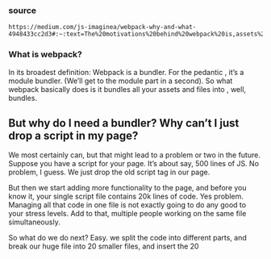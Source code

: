  ### source
    https://medium.com/js-imaginea/webpack-why-and-what-4948433cc2d3#:~:text=The%20motivations%20behind%20webpack%20is,assets%20before%20they%20get%20bundled.
 ### What is webpack?
In its broadest definition: Webpack is a bundler.
For the pedantic , it’s a module bundler. (We’ll get to the module part in a second).
So what webpack basically does is it bundles all your assets and files into , well, bundles.

## But why do I need a bundler? Why can’t I just drop a script in my page?

We most certainly can, but that might lead to a problem or two in the future.
Suppose you have a script for your page. It’s about say, 500 lines of JS. No problem, I guess. We just drop the old script tag in our page.

But then we start adding more functionality to the page, and before you know it, your single script file contains 20k lines of code. Yes problem.
Managing all that code in one file is not exactly going to do any good to your stress levels. Add to that, multiple people working on the same file simultaneously.

So what do we do next? Easy. we split the code into different parts, and break our huge file into 20 smaller files, and insert the 20 <script> tags in our page. 
In a carefully chosen order of course, because you have to make sure that that utility function is available before you try to use it.
So now we have 20 script tags in our page, carefully inserted in a particular order. Not an ideal situation to be in, especially when you need to 
keep making changes in the files, and make sure the changes are made in the correct files to keep the order working.
We can write a script to concatenate all our files in one script tag, and throw that script tag into our file, but we’ll still 
need to ensure the correct order of the files to be concatenated, and will need to monitor the code updates in the existing files, 
or if any additional files need to be added, and then their order….
Long story short, our problems don’t seem to go away with this approach.
  
We see that just concatenating all the files in the correct order is not doing us much good.
A better approach would be if somehow each file could tell us what other files it requires ( it’s dependencies) and then we can include that mapping 
in our earlier concatenation approach.

This is where webpack steps in.

There are mechanisms for specifying dependencies and imports in ES6 and nodeJS.
Webpack uses these mechanisms to build a dependency graph of all the files and their dependencies, and bundle all the files.
The details of how webpack does the bundling requires steps like adding a little boilerplate code before and after each file, and converting it in
a set of functions, and then executing these functions in a controlled mannert.

However, I’ll try to give a fifty thousand feet view of how the webpack bundling works.
You specify an entry file in the webpack configuration , and the process starts from there.
Webpack goes through the dependencies of each file recursively, and resolves every dependency until the traversal has completed.
The resolver first verifies if the respective files for all the dependencies are present. If they are, it transforms every file in a module,
and creates a dependency graph of all the modules.
Then it bundles all of this in one file ( specified as the ‘output’ file in the configuration).
It maintains a registry of all the modules, so they can be correctly called/executed whenever they are required.

## Loaders

The motivations behind webpack is to gather all your dependencies, which includes not just code, but other assets as well, and generate a dependency graph.
Bundlers are only prepared to handle JS files, so webpack needs to preprocess all the other files and assets before they get bundled. 
This is where Loaders come into the picture.
Webpack supports a large variety of formats through loaders.
According to the official documentation, "Loaders are transformations that are applied on the source code of a module."
Basically loaders allow you to do a number of things like transform files from a different language to javascript, or inline images as data URLs.
Loaders even allow you to do things like import CSS files directly from your JavaScript modules.
This is how we use loaders:
```{
test: /\.css$/,
use: [“style-loader”, “css-loader”],
}
```

Here,we are testing if the file is a css file, and if it is, we are using the css-loader and the style-loader to transform the file
before bundling it ( webpack applies the loaders in order from right to left)
The way a loader gets matched against a resolved file can be configured in multiple ways, including by file type and by location within the file system.
Webpack’s flexibility even allows you to apply a specific transformation to a file based on where it was imported into the project.
Apart from creating a dependency graph, and bundling the modules, webpack can perform a number of tasks.
Webpack gives you control over how to treat different assets it encounters. For example, you can decide to inline assets to 
your JavaScript bundles to avoid requests. 

Webpack also allows you to use techniques like CSS Modules to couple styling with components, 
and to avoid issues of standard CSS styling. This flexibility is what makes webpack so valuable.
Apart from all the functionalities provided out of the box by loaders, we can perform a lot of advanced tasks through Plugins.
Plugins can intercept runtime events supplied by webpack. Webpack provides hooks for all the runtime events. And we can tap into these hooks to do a lot of things

A good example would be bundle extraction performed by the ExtractTextPlugin which, when used with a loader, extracts CSS files 
out of the bundle and into a separate file.  Without this step, CSS would be inlined in the resulting JavaScript, as webpack treats all code as JavaScript by default.
At its core, webpack relies on configuration. Here is a sample configuration that covers to main point

```const webpack = require("webpack");
module.exports = {
  // Where to start bundling
  entry: {
    app: "./entry.js",
  },
// Where to output
  output: {
    // Output to the same directory
    path: __dirname,
// Capture name from the entry using a pattern
    filename: "[name].js",
  },
// How to resolve encountered imports
  module: {
    rules: [
      {
        test: /\.css$/,
        use: ["style-loader", "css-loader"],
      },
      {
        test: /\.js$/,
        use: "babel-loader",
        exclude: /node_modules/,
      },
    ],
  },
// What extra processing to perform
  plugins: [
    new webpack.DefinePlugin({ ... }),
  ],
// Adjust module resolution algorithm
  resolve: {
    alias: { ... },
  },
};
```

To wrap up, Webpack is a great tool which can be easily used out of the box to automatically load and bundle
  CSS and other files and assets in addition to JS , with the help of an easy to set up config file. And at the same time, 
  offers the users the freedom to perform much more complex tasks with its vast configurable options, and plugins.



